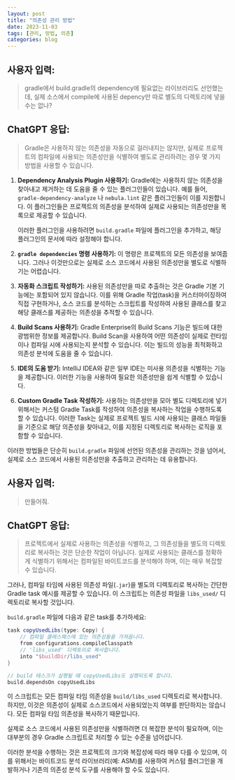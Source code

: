 ```yaml
---
layout: post
title: "의존성 관리 방법"
date: 2023-11-03
tags: [관리, 방법, 의존]
categories: blog
---
```


## 사용자 입력:
> gradle에서 build.gradle의  dependency에 필요없는 라이브러리도 선언했는데, 실제 소스에서 compile에 사용된 depency만 따로 별도의 디렉토리에 넣을 수는 없나?

## ChatGPT 응답:
> Gradle은 사용하지 않는 의존성을 자동으로 걸러내지는 않지만, 실제로 프로젝트의 컴파일에 사용되는 의존성만을 식별하여 별도로 관리하려는 경우 몇 가지 방법을 사용할 수 있습니다.

1. **Dependency Analysis Plugin 사용하기:**
   Gradle에는 사용하지 않는 의존성을 찾아내고 제거하는 데 도움을 줄 수 있는 플러그인들이 있습니다. 예를 들어, `gradle-dependency-analyze` 나 `nebula.lint` 같은 플러그인들이 이를 지원합니다. 이 플러그인들은 프로젝트의 의존성을 분석하여 실제로 사용되는 의존성만을 목록으로 제공할 수 있습니다.

   이러한 플러그인을 사용하려면 `build.gradle` 파일에 플러그인을 추가하고, 해당 플러그인의 문서에 따라 설정해야 합니다.

2. **`gradle dependencies` 명령 사용하기:**
   이 명령은 프로젝트의 모든 의존성을 보여줍니다. 그러나 이것만으로는 실제로 소스 코드에서 사용된 의존성만을 별도로 식별하기는 어렵습니다.

3. **자동화 스크립트 작성하기:**
   사용된 의존성만을 따로 추출하는 것은 Gradle 기본 기능에는 포함되어 있지 않습니다. 이를 위해 Gradle 작업(task)을 커스터마이징하여 직접 구현하거나, 소스 코드를 분석하는 스크립트를 작성하여 사용된 클래스를 찾고 해당 클래스를 제공하는 의존성을 추적할 수 있습니다.

4. **Build Scans 사용하기:**
   Gradle Enterprise의 Build Scans 기능은 빌드에 대한 광범위한 정보를 제공합니다. Build Scan을 사용하여 어떤 의존성이 실제로 런타임이나 컴파일 시에 사용되는지 분석할 수 있습니다. 이는 빌드의 성능을 최적화하고 의존성 분석에 도움을 줄 수 있습니다.

5. **IDE의 도움 받기:**
   IntelliJ IDEA와 같은 일부 IDE는 미사용 의존성을 식별하는 기능을 제공합니다. 이러한 기능을 사용하여 필요한 의존성만을 쉽게 식별할 수 있습니다.

6. **Custom Gradle Task 작성하기:**
   사용하는 의존성만을 모아 별도 디렉토리에 넣기 위해서는 커스텀 Gradle Task를 작성하여 의존성을 복사하는 작업을 수행하도록 할 수 있습니다. 이러한 Task는 실제로 프로젝트 빌드 시에 사용되는 클래스 파일들을 기준으로 해당 의존성을 찾아내고, 이를 지정된 디렉토리로 복사하는 로직을 포함할 수 있습니다.

이러한 방법들은 단순히 `build.gradle` 파일에 선언된 의존성을 관리하는 것을 넘어서, 실제로 소스 코드에서 사용된 의존성만을 추출하고 관리하는 데 유용합니다.

## 사용자 입력:
> 만들어줘.

## ChatGPT 응답:
> 프로젝트에서 실제로 사용하는 의존성을 식별하고, 그 의존성들을 별도의 디렉토리로 복사하는 것은 단순한 작업이 아닙니다. 실제로 사용되는 클래스를 정확하게 식별하기 위해서는 컴파일된 바이트코드를 분석해야 하며, 이는 매우 복잡할 수 있습니다.

그러나, 컴파일 타임에 사용된 의존성 파일(`.jar`)을 별도의 디렉토리로 복사하는 간단한 Gradle task 예시를 제공할 수 있습니다. 이 스크립트는 의존성 파일을 `libs_used/` 디렉토리로 복사할 것입니다.

`build.gradle` 파일에 다음과 같은 task를 추가하세요:

```groovy
task copyUsedLibs(type: Copy) {
    // 컴파일 클래스패스에 있는 의존성들을 가져옵니다.
    from configurations.compileClasspath
    // 'libs_used' 디렉토리로 복사합니다.
    into "$buildDir/libs_used"
}

// build 태스크가 실행될 때 copyUsedLibs도 실행되도록 합니다.
build.dependsOn copyUsedLibs
```

이 스크립트는 모든 컴파일 타임 의존성을 `build/libs_used` 디렉토리로 복사합니다. 하지만, 이것은 의존성이 실제로 소스코드에서 사용되었는지 여부를 판단하지는 않습니다. 모든 컴파일 타임 의존성을 복사하기 때문입니다.

실제로 소스 코드에서 사용된 의존성만을 식별하려면 더 복잡한 분석이 필요하며, 이는 대부분의 경우 Gradle 스크립트로 처리할 수 있는 수준을 넘어섭니다.

이러한 분석을 수행하는 것은 프로젝트의 크기와 복잡성에 따라 매우 다를 수 있으며, 이를 위해서는 바이트코드 분석 라이브러리(예: ASM)를 사용하여 커스텀 플러그인을 개발하거나 기존의 의존성 분석 도구를 사용해야 할 수도 있습니다.

